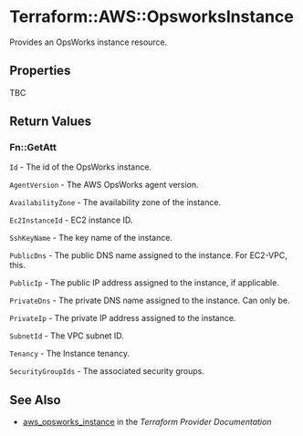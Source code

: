 # Terraform::AWS::OpsworksInstance

Provides an OpsWorks instance resource.

## Properties

TBC

## Return Values

### Fn::GetAtt

`Id` - The id of the OpsWorks instance.

`AgentVersion` - The AWS OpsWorks agent version.

`AvailabilityZone` - The availability zone of the instance.

`Ec2InstanceId` - EC2 instance ID.

`SshKeyName` - The key name of the instance.

`PublicDns` - The public DNS name assigned to the instance. For EC2-VPC, this.

`PublicIp` - The public IP address assigned to the instance, if applicable.

`PrivateDns` - The private DNS name assigned to the instance. Can only be.

`PrivateIp` - The private IP address assigned to the instance.

`SubnetId` - The VPC subnet ID.

`Tenancy` - The Instance tenancy.

`SecurityGroupIds` - The associated security groups.

## See Also

* [aws_opsworks_instance](https://www.terraform.io/docs/providers/aws/r/opsworks_instance.html) in the _Terraform Provider Documentation_